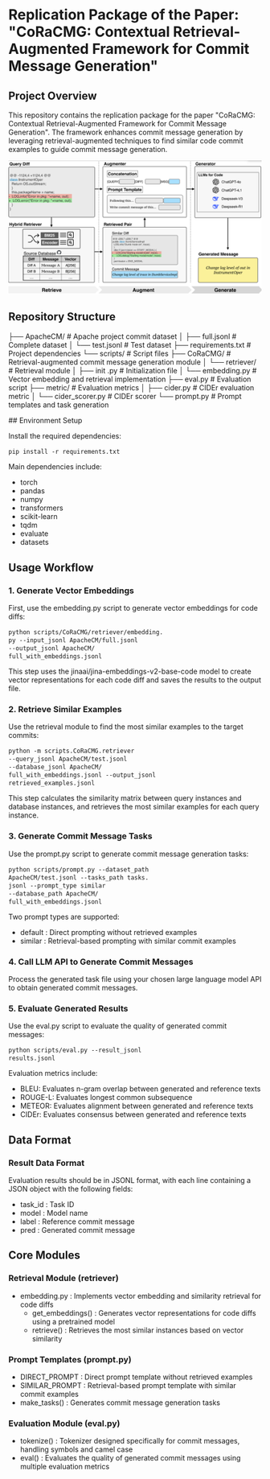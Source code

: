 # Replication Package of the Paper: "CoRaCMG: Contextual Retrieval-Augmented Framework for Commit Message Generation"

## Project Overview

This repository contains the replication package for the paper "CoRaCMG: Contextual Retrieval-Augmented Framework for Commit Message Generation". The framework enhances commit message generation by leveraging retrieval-augmented techniques to find similar code commit examples to guide commit message generation.

![CoRaCMG Overview](overview.png)

## Repository Structure
├── ApacheCM/                # Apache project commit dataset
│   ├── full.jsonl           # Complete dataset
│   └── test.jsonl           # Test dataset
├── requirements.txt         # Project dependencies
└── scripts/                 # Script files
    ├── CoRaCMG/             # Retrieval-augmented commit message generation module
    │   └── retriever/       # Retrieval module
    │       ├── init .py     # Initialization file
    │       └── embedding.py # Vector embedding and retrieval implementation
    ├── eval.py              # Evaluation script
    ├── metric/              # Evaluation metrics
    │   ├── cider.py         # CIDEr evaluation metric
    │   └── cider_scorer.py  # CIDEr scorer
    └── prompt.py            # Prompt templates and task generation

## Environment Setup

Install the required dependencies:

```bash
pip install -r requirements.txt
```
Main dependencies include:

- torch
- pandas
- numpy
- transformers
- scikit-learn
- tqdm
- evaluate
- datasets
## Usage Workflow
### 1. Generate Vector Embeddings
First, use the embedding.py script to generate vector embeddings for code diffs:

```
python scripts/CoRaCMG/retriever/embedding.
py --input_jsonl ApacheCM/full.jsonl 
--output_jsonl ApacheCM/
full_with_embeddings.jsonl
```
This step uses the jinaai/jina-embeddings-v2-base-code model to create vector representations for each code diff and saves the results to the output file.

### 2. Retrieve Similar Examples
Use the retrieval module to find the most similar examples to the target commits:

```
python -m scripts.CoRaCMG.retriever 
--query_jsonl ApacheCM/test.jsonl 
--database_jsonl ApacheCM/
full_with_embeddings.jsonl --output_jsonl 
retrieved_examples.jsonl
```
This step calculates the similarity matrix between query instances and database instances, and retrieves the most similar examples for each query instance.

### 3. Generate Commit Message Tasks
Use the prompt.py script to generate commit message generation tasks:

```
python scripts/prompt.py --dataset_path 
ApacheCM/test.jsonl --tasks_path tasks.
jsonl --prompt_type similar 
--database_path ApacheCM/
full_with_embeddings.jsonl
```
Two prompt types are supported:

- default : Direct prompting without retrieved examples
- similar : Retrieval-based prompting with similar commit examples
### 4. Call LLM API to Generate Commit Messages
Process the generated task file using your chosen large language model API to obtain generated commit messages.

### 5. Evaluate Generated Results
Use the eval.py script to evaluate the quality of generated commit messages:

```
python scripts/eval.py --result_jsonl 
results.jsonl
```
Evaluation metrics include:

- BLEU: Evaluates n-gram overlap between generated and reference texts
- ROUGE-L: Evaluates longest common subsequence
- METEOR: Evaluates alignment between generated and reference texts
- CIDEr: Evaluates consensus between generated and reference texts
## Data Format
### Result Data Format
Evaluation results should be in JSONL format, with each line containing a JSON object with the following fields:

- task_id : Task ID
- model : Model name
- label : Reference commit message
- pred : Generated commit message
## Core Modules
### Retrieval Module (retriever)
- embedding.py : Implements vector embedding and similarity retrieval for code diffs
  - get_embeddings() : Generates vector representations for code diffs using a pretrained model
  - retrieve() : Retrieves the most similar instances based on vector similarity
### Prompt Templates (prompt.py)
- DIRECT_PROMPT : Direct prompt template without retrieved examples
- SIMILAR_PROMPT : Retrieval-based prompt template with similar commit examples
- make_tasks() : Generates commit message generation tasks
### Evaluation Module (eval.py)
- tokenize() : Tokenizer designed specifically for commit messages, handling symbols and camel case
- eval() : Evaluates the quality of generated commit messages using multiple evaluation metrics


